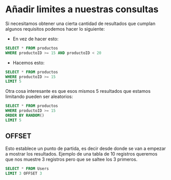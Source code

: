 # Añadir limites a nuestras consultas

Si necesitamos obtener una cierta cantidad de resultados que cumplan algunos requisitos podemos hacer lo siguiente:

* En vez de hacer esto:
```sql
SELECT * FROM productos
WHERE productoID >= 15 AND productoID < 20
```

* Hacemos esto:
```sql
SELECT * FROM productos
WHERE productoID >= 15
LIMIT 5
```

Otra cosa interesante es que esos mismos 5 resultados que estamos limitando pueden ser aleatorios:

```sql
SELECT * FROM productos
WHERE productoID >= 15
ORDER BY RANDOM()
LIMIT 5
```

## OFFSET 

Esto establece un punto de partida, es decir desde donde se van a empezar a mostrar los resultados. Ejemplo de una tabla de 10 registros queremos que nos muestre 3 registros pero que se saltee los 3 primeros.

```sql
SELECT * FROM Users
LIMIT 3 OFFSET 3
```